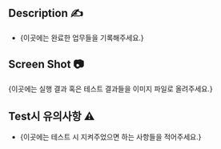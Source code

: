 ## Description ✍️

- {이곳에는 완료한 업무들을 기록해주세요.}

## Screen Shot 📷

{이곳에는 실행 결과 혹은 테스트 결과들을 이미지 파일로 올려주세요.}

## Test시 유의사항 ⚠️

- {이곳에는 테스트 시 지켜주었으면 하는 사항들을 적어주세요.}
